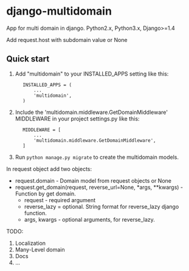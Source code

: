 # django-multidomain
App for multi domain in django. Python2.x, Python3.x, Django>=1.4

Add request.host with subdomain value or None

Quick start
-----------

1. Add "multidomain" to your INSTALLED_APPS setting like this:
```
      INSTALLED_APPS = (
          ...
          'multidomain',
      )
```
2. Include the 'multidomain.middleware.GetDomainMiddleware' MIDDLEWARE in your project settings.py like this:
```
      MIDDLEWARE = [
          ...
          'multidomain.middleware.GetDomainMiddleware',
      ]
```
3. Run `python manage.py migrate` to create the multidomain models.

In request object add two objects:
 * request.domain - Domain model from request objects or None
 * request.get_domain(request, reverse_url=None, *args, **kwargs) - Function by get domain.
    * request - required argument
    * reverse_lazy = optional. String format for reverse_lazy django function.
    * args, kwargs - optional arguments, for reverse_lazy.

TODO:
1) Localization
2) Many-Level domain
3) Docs
4) ...
